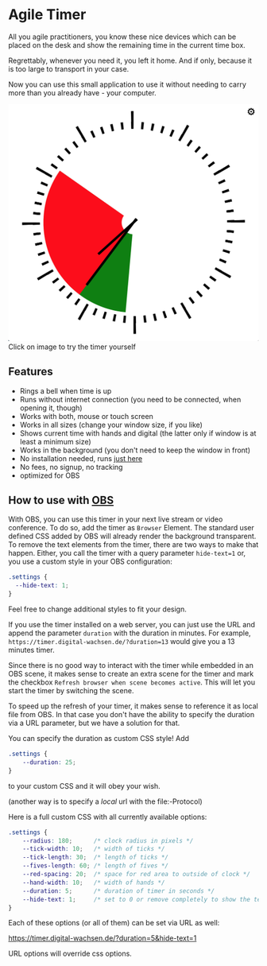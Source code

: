 # Agile Timer

All you agile practitioners, you know these nice devices which can be placed on the desk and show the remaining time in the current time box.

Regrettably, whenever you need it, you left it home. And if only, because it is too large to transport in your case.

Now you can use this small application to use it without needing to carry more than you already have - your computer.

[![Timer](timer.png)](https://jschirrmacher.github.io/timer/?duration=1200)
Click on image to try the timer yourself

## Features

- Rings a bell when time is up
- Runs without internet connection (you need to be connected, when opening it, though)
- Works with both, mouse or touch screen
- Works in all sizes (change your window size, if you like)
- Shows current time with hands and digital (the latter only if window is at least a minimum size)
- Works in the background (you don't need to keep the window in front)
- No installation needed, runs [just here](https://jschirrmacher.github.io/timer)
- No fees, no signup, no tracking
- optimized for OBS

## How to use with [OBS](https://obsproject.com/)

With OBS, you can use this timer in your next live stream or video conference. To do so, add the timer as `Browser` Element.
The standard user defined CSS added by OBS will already render the background transparent.
To remove the text elements from the timer, there are two ways to make that happen. Either,
you call the timer with a query parameter `hide-text=1` or, you use a custom style in your
 OBS configuration:

```CSS
.settings {
  --hide-text: 1;
}
```

Feel free to change additional styles to fit your design.

If you use the timer installed on a web server, you can just use the URL and append the parameter `duration` with the duration in minutes.
For example, `https://timer.digital-wachsen.de/?duration=13` would give you a 13 minutes timer.

Since there is no good way to interact with the timer while embedded in an OBS scene, it makes sense to create an extra scene for the timer and mark the checkbox `Refresh browser when scene becomes active`.
This will let you start the timer by switching the scene.

To speed up the refresh of your timer, it makes sense to reference it as local file from OBS.
In that case you don't have the ability to specify the duration via a URL parameter, but we have a solution for that.

You can specify the duration as custom CSS style!
Add

```CSS
.settings {
    --duration: 25;
}
```

to your custom CSS and it will obey your wish.

(another way is to specify a _local_ url with the file:-Protocol)

Here is a full custom CSS with all currently available options:

```CSS
.settings {
    --radius: 180;      /* clock radius in pixels */
    --tick-width: 10;   /* width of ticks */
    --tick-length: 30;  /* length of ticks */
    --fives-length: 60; /* length of fives */
    --red-spacing: 20;  /* space for red area to outside of clock */
    --hand-width: 10;   /* width of hands */
    --duration: 5;      /* duration of timer in seconds */
    --hide-text: 1;     /* set to 0 or remove completely to show the texts */
}
```

Each of these options (or all of them) can be set via URL as well:

https://timer.digital-wachsen.de/?duration=5&hide-text=1

URL options will override css options.
